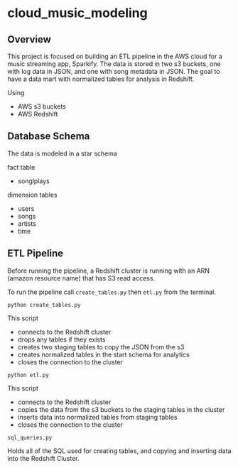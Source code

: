 # cloud_music_modeling

## Overview

This project is focused on building an ETL pipeline in the AWS cloud for a music streaming app, Sparkify.
The data is stored in two s3 buckets, one with log data in JSON, and one with song metadata in JSON.
The goal to have a data mart with normalized tables for analysis in Redshift.

Using
- AWS s3 buckets
- AWS Redshift

## Database Schema

The data is modeled in a star schema

fact table
- songlplays

dimension tables
- users
- songs
- artists
- time

## ETL Pipeline

Before running the pipeline, a Redshift cluster is running with an ARN (amazon resource name) that has S3 read access.


To run the pipeline call  `create_tables.py` then `etl.py` from the terminal.



```shell
python create_tables.py
```

This script
- connects to the Redshift cluster
- drops any tables if they exists
- creates two staging tables to copy the JSON from the s3
- creates normalized tables in the start schema for analytics
- closes the connection to the cluster

```shell
python etl.py
```

This script
- connects to the Redshift cluster
- copies the data from the s3 buckets to the staging tables in the cluster
- inserts data into normalized tables from staging tables
- closes the connection to the cluster


```shell
sql_queries.py
```
 Holds all of the SQL used for creating tables, and copying and inserting data into the Redshift Cluster.
